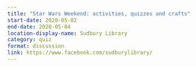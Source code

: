 ```yaml
---
title: "Star Wars Weekend: activities, quizzes and crafts"
start-date: 2020-05-02
end-date: 2020-05-04
location-display-name: Sudbury Library
category: quiz
format: discussion
link: https://www.facebook.com/sudburylibrary/
---
```

